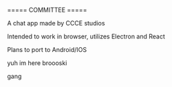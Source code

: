 ===== COMMITTEE =====

A chat app made by CCCE studios

Intended to work in browser, utilizes Electron and React

Plans to port to Android/IOS

yuh im here broooski


gang